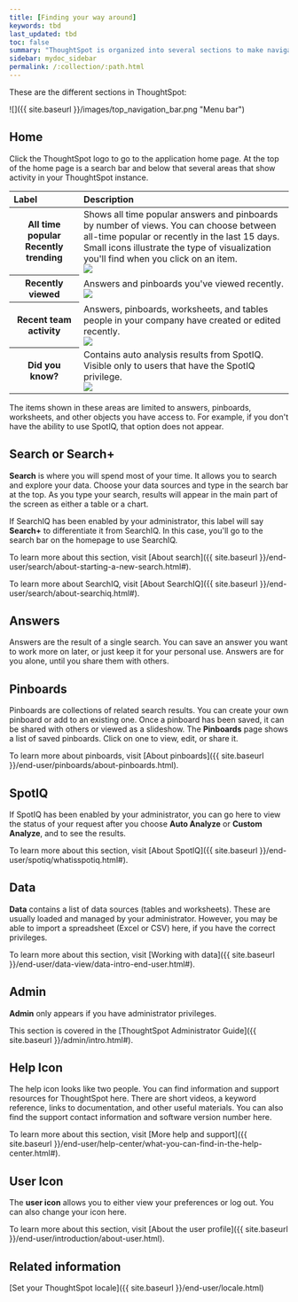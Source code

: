```yaml
---
title: [Finding your way around]
keywords: tbd
last_updated: tbd
toc: false
summary: "ThoughtSpot is organized into several sections to make navigation easy. You can reach them by using the menu bar."
sidebar: mydoc_sidebar
permalink: /:collection/:path.html
---
```

These are the different sections in ThoughtSpot:

![]({{ site.baseurl }}/images/top_navigation_bar.png "Menu bar")

## Home

Click the ThoughtSpot logo to go to the application home page. At the top of the
home page is a search bar and below that several areas that show activity in your ThoughtSpot instance.

<table>
<colgroup>
   <col style="width:25%" />
   <col style="width:75%" />
</colgroup>
<thead class="thead" style="text-align:left;">
   <tr>
      <th>Label</th>
      <th>Description</th>
   </tr>
</thead>
<tbody class="tbody">
  <tr>
    <th>All time popular<br>Recently trending</th>
    <td>
    Shows all time popular answers and pinboards by number of views. You can
    choose between all-time popular or recently in the last 15 days. Small icons illustrate the type of visualization you'll find when you click on an item.
    <br>
    <img src="{{ "/images/home-trending.png "| prepend: site.baseurl  }}" />
</td>
  </tr>
  <tr>
    <th>Recently viewed</th>
    <td>Answers and pinboards you've viewed recently.
    <br>
    <img src="{{ "/images/home-recently-viewed.png "| prepend: site.baseurl  }}" />

</td>
  </tr>
  <tr>
    <th>Recent team activity</th>
    <td>Answers, pinboards, worksheets, and tables people in your company have created or edited recently.
    <br>
    <img src="{{ "/images/home-team-activity.png "| prepend: site.baseurl  }}" />

</td>
  </tr>
  <tr>
    <th>Did you know?</th>
    <td>Contains auto analysis results from SpotIQ. Visible only to users that have the SpotIQ privilege.
    <br>   
    <img src="{{ "/images/home-spotiq.png "| prepend: site.baseurl  }}" />

</td>
  </tr>
  </tbody>
</table>

The items shown in these areas are limited to answers, pinboards, worksheets,
and other objects you have access to. For example, if you don't have the ability
to use SpotIQ, that option does not appear.


## Search or Search+

**Search** is where you will spend most of your time. It allows you to search and explore your data. Choose your data sources and type in the search bar at the top. As you type your search, results will appear in the main part of the screen as either a table or a chart.

If SearchIQ has been enabled by your administrator, this label will say **Search+** to differentiate it from SearchIQ. In this case, you'll go to the search bar on the homepage to use SearchIQ.

To learn more about this section, visit [About search]({{ site.baseurl }}/end-user/search/about-starting-a-new-search.html#).

To learn more about SearchIQ, visit [About SearchIQ]({{ site.baseurl }}/end-user/search/about-searchiq.html#).

## Answers

Answers are the result of a single search. You can save an answer you want to work more on later, or just keep it for your personal use. Answers are for you alone, until you share them with others.

## Pinboards

Pinboards are collections of related search results. You can create your own pinboard or add to an existing one. Once a pinboard has been saved, it can be shared with others or viewed as a slideshow. The **Pinboards** page shows a list of saved pinboards. Click on one to view, edit, or share it.

To learn more about pinboards, visit [About pinboards]({{ site.baseurl }}/end-user/pinboards/about-pinboards.html).

## SpotIQ

If SpotIQ has been enabled by your administrator, you can go here to view the status of your request after you choose **Auto Analyze** or **Custom Analyze**, and to see the results.

To learn more about this section, visit [About SpotIQ]({{ site.baseurl }}/end-user/spotiq/whatisspotiq.html#).

## Data

**Data** contains a list of data sources (tables and worksheets). These are usually loaded and managed by your administrator. However, you may be able to import a spreadsheet (Excel or CSV) here, if you have the correct privileges.

To learn more about this section, visit [Working with data]({{ site.baseurl }}/end-user/data-view/data-intro-end-user.html#).

## Admin

**Admin** only appears if you have administrator privileges.

This section is covered in the [ThoughtSpot Administrator Guide]({{ site.baseurl }}/admin/intro.html#).

## Help Icon

The help icon looks like two people. You can find information and support resources for ThoughtSpot here. There are short videos, a keyword reference, links to documentation, and other useful materials. You can also find the support contact information and software version number here.

To learn more about this section, visit [More help and support]({{ site.baseurl }}/end-user/help-center/what-you-can-find-in-the-help-center.html#).

## User Icon

The **user icon** allows you to either view your preferences or log out. You can also change your icon here.

To learn more about this section, visit [About the user profile]({{ site.baseurl }}/end-user/introduction/about-user.html).


## Related information

[Set your ThoughtSpot locale]({{ site.baseurl }}/end-user/locale.html)  
